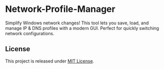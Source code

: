 # Network-Profile-Manager
Simplify Windows network changes! This tool lets you save, load, and manage IP &amp; DNS profiles with a modern GUI. Perfect for quickly switching network configurations.

## License

This project is released under [MIT License](LICENSE).
